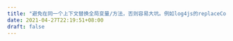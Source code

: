 ```yaml
---
title: "避免在同一个上下文替换全局变量/方法，否则容易大坑。例如log4js的replaceConsole存在调用栈溢出风险。层与层之间应该有较强的隔离。"
date: 2021-04-27T22:19:51+08:00
draft: false
---
```


